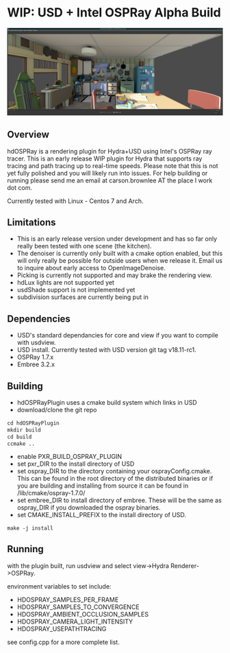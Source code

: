 # WIP: USD + Intel OSPRay Alpha Build

 ![OSPRay](/ospray_screenshot.jpg?raw=true "OSPRay")

## Overview
hdOSPRay is a rendering plugin for Hydra+USD using Intel's OSPRay ray tracer.  This is an early release WIP plugin for Hydra that supports ray tracing and path tracing up to real-time speeds.  Please note that this is not yet fully polished and you will likely run into issues.  For help building or running please send me an email at carson.brownlee AT the place I work dot com.  

Currently tested with Linux - Centos 7 and Arch.  

## Limitations
* This is an early release version under development and has so far only really been tested with one scene (the kitchen).
* The denoiser is currently only built with a cmake option enabled, but this will only really be possible for outside users when we release it.  Email us to inquire about early access to OpenImageDenoise.
* Picking is currently not supported and may brake the rendering view.
* hdLux lights are not supported yet
* usdShade support is not implemented yet
* subdivision surfaces are currently being put in

## Dependencies
* USD's standard dependancies for core and view if you want to compile with usdview.  
* USD install.  Currently tested with USD version git tag v18.11-rc1.
* OSPRay 1.7.x  
* Embree 3.2.x

## Building
* hdOSPRayPlugin uses a cmake build system which links in USD
* download/clone the git repo
```
cd hdOSPRayPlugin
mkdir build
cd build
ccmake ..
```
* enable PXR_BUILD_OSPRAY_PLUGIN
* set pxr_DIR to the install directory of USD
* set ospray_DIR to the directory containing your osprayConfig.cmake.  This can be found in the root directory of the distributed binaries or if you are building and installing from source it can be found in <install>/lib/cmake/ospray-1.7.0/
* set embree_DIR to install directory of embree.  These will be the same as ospray_DIR if you downloaded the ospray binaries.
* set CMAKE_INSTALL_PREFIX to the install directory of USD.
```
make -j install
```
    
## Running
with the plugin built, run usdview and select view->Hydra Renderer->OSPRay.

environment variables to set include:
* HDOSPRAY_SAMPLES_PER_FRAME
* HDOSPRAY_SAMPLES_TO_CONVERGENCE
* HDOSPRAY_AMBIENT_OCCLUSION_SAMPLES
* HDOSPRAY_CAMERA_LIGHT_INTENSITY
* HDOSPRAY_USEPATHTRACING

see config.cpp for a more complete list.
